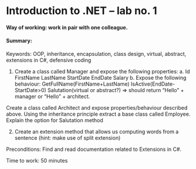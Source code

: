 # Introduction to .NET – lab no. 1

#### Way of working: work in pair with one colleague. 
#### Summary:
 Keywords: OOP, inheritance, encapsulation, class design, virtual, abstract, extensions in C#, defensive coding

1. Create a class called Manager and expose the following properties:
    a. Id
        FirstName
        LastName
        StartDate
        EndDate
        Salary
    b. Expose the following behaviour:
        GetFullName(FirstName+LastName)
        IsActive(EndDate-StartDate>0) 
        Salutation(virtual or abstract?) => should return “Hello” + manager or “Hello” + architect.

Create a class called Architect and expose properties/behaviour described above.
Using the inheritance principle extract a base class called Employee.
Explain the option for Salutation method

2. Create an extension method that allows us computing words from a sentence (hint: make use of split extension)

Preconditions: Find and read documentation related to Extensions in C#.

Time to work: 50 minutes
